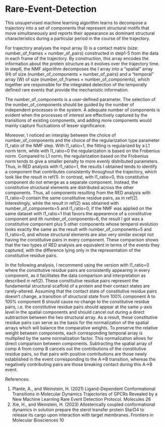 # Rare-Event-Detection

This unsupervised machine learning algorithm learns to decompose a trajectory into a set of components that represent structural motifs that move simultaneously and reports their appearance as dominant structural characteristics during a particular period in the course of the trajectory. 

For trajectory analyses the input array (I) is a contact matrix (size: number_of_frames × number_of_pairs) constructed in step1-5 from the data in each frame of the trajectory. By construction, this array encodes the information about the protein structure as it evolves over the trajectory time. In step6, the NMF algorithm decomposes the I array into a “spatial” array (H) of size (number_of_components × number_of_pairs) and a “temporal” array (W) of size (number_of_frames × number_of_components), which together are responsible for the integrated detection of the temporally defined rare events that provide the mechanistic information.

The number_of_components is a user-defined parameter. The selection of the number_of_components should be guided by the number of independent processes in the system. A adequate number of components is evident when the processes of interest are effectively captured by the transitions of existing components, and adding more components would mainly capture fluctuations of lesser significance.

Moreover, I noticed an interplay between the choice of number_of_components and the choice of the regularization type parameter l1_ratio of the NMF step. With l1_ratio=1, the fitting is regularized by a L1 norm term, while with l1_ratio=0 the regularization is based on the Frobenius norm. Compared to L1 norm, the regularization based on the Frobenius norm tends to give a smaller penalty to more evenly distributed parameters. Thus, in RED analysis with l1_ratio=1, the results I obtained tends to identify a component that contributes consistently throughout the trajectory, which look like the result in ref(1). In contrast, with l1_ratio=0, this constitutive component do not emerge as a separate component. Instead, the constitutive structural elements are distributed across the other components. Thus, all components resulting from the RED analysis with l1_ratio=0 contain the same constitutive residue pairs, as in ref(2). Interestingly, while the result in ref(2) was obtained with number_of_components=5 and l1_ratio=0, if the NMF was applied on the same dataset with l1_ratio=1 that favors the appearence of a constitutive component and ith number_of_components=6, the result I got was a constitutive component plus 5 other components whose temperol evolution looks exactly the same as the result with number_of_components=5 and l1_ratio=0, and whose structural elements are also very similar except not having the constitutive pairs in every component. These comparison shows that the two types of RED analysis are equivalent in terms of the events they captured, with the difference lying only in the representation of the constitutive residue pairs. 

In the following analysis, I recommend using the version with l1_ratio=0 where the constitutive residue pairs are consistently appearing in every component, as it facilitates the data comparison and interpretation as described in ref(2). These constitutive residue pairs represent the fundamental structural scaffold of a protein and their contact states are rarely-altered. Assuming that the contact state of constitutive residue pairs doesn’t change, a transition of structural state from 100% component A to 100% component B should cause no change to the constitutive residue pairs, i.e. the constitutive residue pairs should appear at the same y-axis level in the spatial components and should cancel out during a direct subtraction between the two structural array. As a result, these constitutive residue pairs can serve as the basis for the normalization of the spatial arrays which will balance the comparative weights. To preserve the relative weight between components, each corresponding temporal array is multiplied by the same normalization factor. This normalization allows for direct comparison between components. Subtracting the spatial array of comp A from comp B cancels out the contributions of the constitutive residue pairs, so that pairs with positive contributions are those newly established in the event corresponding to the A→B transition, whereas the negatively contributing pairs are those breaking contact during this A→B event.

References:
1. Plante, A., and Weinstein, H. (2021) Ligand-Dependent Conformational Transitions in Molecular Dynamics Trajectories of GPCRs Revealed by a New Machine Learning Rare Event Detection Protocol. Molecules 26
2. Xie, H., and Weinstein, H. (2023) Allosterically coupled conformational dynamics in solution prepare the sterol transfer protein StarD4 to release its cargo upon interaction with target membranes. Frontiers in Molecular Biosciences 10
